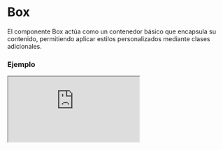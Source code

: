 # Box

El componente Box actúa como un contenedor básico que encapsula su contenido, permitiendo aplicar estilos personalizados mediante clases adicionales.

 

### Ejemplo

<iframe minHeightIframe="30dvh" src="https://fenextjs-component-storybook.vercel.app/iframe.html?args=&id=box-box--index&viewMode=story" />

### Importación

Para importar el componente Box, se puede hacer desde fenextjs

```tsx copy
import { Box } from "fenextjs";
```

### Parámetros

| Parámetro | Tipo | Requerido | Default | Descripcion |
| --------- | ---- | --------- | ------- | ----------- |
| children | ReactNode | sí |  | El contenido que se renderizará dentro del componente Box. |
| className | string | no | "" | Clase personalizada para el componente Box. |

### Storybook

Para ver el storybook del componente lo puede hacer con este [link](https://fenextjs-component-storybook.vercel.app/?path=/story/box-box--index)

### Usos

- Básico

```tsx copy
<Box>Este es un contenedor básico</Box>
```

- Box con clase personalizada

```tsx copy
<Box className="custom-class">Contenido con clase personalizada</Box>
```

